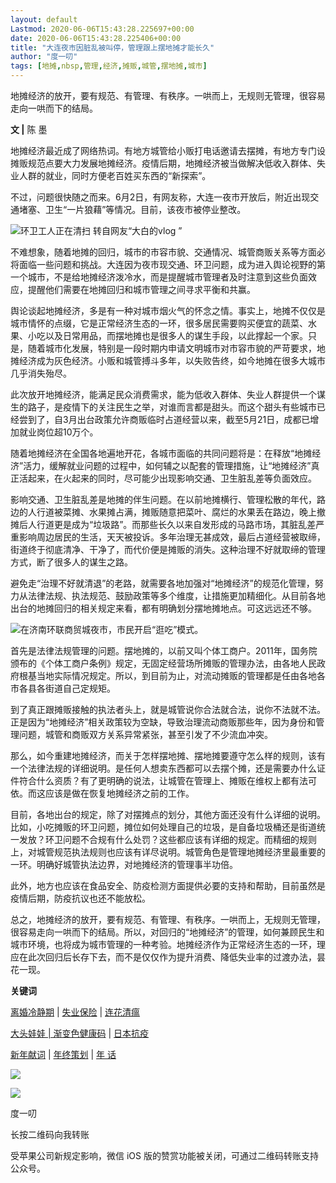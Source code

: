 ```yaml
---
layout: default
Lastmod: 2020-06-06T15:43:28.225697+00:00
date: 2020-06-06T15:43:28.225406+00:00
title: "大连夜市因脏乱被叫停，管理跟上摆地摊才能长久"
author: "度一叨"
tags: [地摊,nbsp,管理,经济,摊贩,城管,摆地摊,城市]
---
```


  

  

地摊经济的放开，要有规范、有管理、有秩序。一哄而上，无规则无管理，很容易走向一哄而下的结局。

  

  

**文 |** 陈 墨

地摊经济最近成了网络热词。有地方城管给小贩打电话邀请去摆摊，有地方专门设摊贩规范点要大力发展地摊经济。疫情后期，地摊经济被当做解决低收入群体、失业人群的就业，同时方便老百姓买东西的“新探索”。

不过，问题很快随之而来。6月2日，有网友称，大连一夜市开放后，附近出现交通堵塞、卫生“一片狼藉”等情况。目前，该夜市被停业整改。

![](https://images.weserv.nl/?url=https%3A//mmbiz.qpic.cn/mmbiz_jpg/51BpNuImZsQcpyf7IJnNvBl13KXXrRibNYBKG5ibtDAAZD8QrfhwDVlRmyemXiaj6icy0pMBAXvDmqud9gibNTyAXzg/640%3Fwx_fmt%3Djpeg)环卫工人正在清扫 转自网友“大白的vlog ”

不难想象，随着地摊的回归，城市的市容市貌、交通情况、城管商贩关系等方面必将面临一些问题和挑战。大连因为夜市现交通、环卫问题，成为进入舆论视野的第一个城市，不是给地摊经济泼冷水，而是提醒城市管理者及时注意到这些负面效应，提醒他们需要在地摊回归和城市管理之间寻求平衡和共赢。

舆论谈起地摊经济，多是有一种对城市烟火气的怀念之情。事实上，地摊不仅仅是城市情怀的点缀，它是正常经济生态的一环，很多居民需要购买便宜的蔬菜、水果、小吃以及日常用品，而摆地摊也是很多人的谋生手段，以此撑起一个家。只是，随着城市化发展，特别是一段时期内申请文明城市对市容市貌的严苛要求，地摊经济成为灰色经济。小贩和城管搏斗多年，以失败告终，如今地摊在很多大城市几乎消失殆尽。

此次放开地摊经济，能满足民众消费需求，能为低收入群体、失业人群提供一个谋生的路子，是疫情下的关注民生之举，对谁而言都是甜头。而这个甜头有些城市已经尝到了，自3月出台政策允许商贩临时占道经营以来，截至5月21日，成都已增加就业岗位超10万个。

随着地摊经济在全国各地遍地开花，各城市面临的共同问题将是：在释放“地摊经济”活力，缓解就业问题的过程中，如何辅之以配套的管理措施，让“地摊经济”真正活起来，在火起来的同时，尽可能少出现影响交通、卫生脏乱差等负面效应。

影响交通、卫生脏乱差是地摊的伴生问题。在以前地摊横行、管理松散的年代，路边的人行道被菜摊、水果摊占满，摊贩随意把菜叶、腐烂的水果丢在路边，晚上撤摊后人行道更是成为“垃圾路”。而那些长久以来自发形成的马路市场，其脏乱差严重影响周边居民的生活，天天被投诉。多年治理无甚成效，最后占道经营被取缔，街道终于彻底清净、干净了，而代价便是摊贩的消失。这种治理不好就取缔的管理方式，断了很多人的谋生之路。

避免走“治理不好就清退”的老路，就需要各地加强对“地摊经济”的规范化管理，努力从法律法规、执法规范、鼓励政策等多个维度，让措施更加精细化。从目前各地出台的地摊回归的相关规定来看，都有明确划分摆地摊地点。可这远远还不够。

![](https://images.weserv.nl/?url=https%3A//mmbiz.qpic.cn/mmbiz_jpg/51BpNuImZsQcpyf7IJnNvBl13KXXrRibNKCG4ZibHL6mLQXUa5csYWRxicU7qW6hGIqTzQicQno7kHsZISBCfQENlQ/640%3Fwx_fmt%3Djpeg)在济南环联商贸城夜市，市民开启“逛吃”模式。

首先是法律法规管理的问题。摆地摊的，以前又叫个体工商户。2011年，国务院颁布的《个体工商户条例》规定，无固定经营场所摊贩的管理办法，由各地人民政府根基当地实际情况规定。所以，到目前为止，对流动摊贩的管理都是任由各地各市各县各街道自己定规矩。

到了真正跟摊贩接触的执法者头上，就是城管说你合法就合法，说你不法就不法。正是因为“地摊经济”相关政策较为空缺，导致治理流动商贩那些年，因为身份和管理问题，城管和商贩双方关系异常紧张，甚至引发了不少流血冲突。

那么，如今重建地摊经济，而关于怎样摆地摊、摆地摊要遵守怎么样的规则，该有一个法律法规的详细说明。是任何人想卖东西都可以去摆个摊，还是需要办什么证件符合什么资质？有了更明确的说法，让城管在管理上、摊贩在维权上都有法可依。而这应该是做在恢复地摊经济之前的工作。

目前，各地出台的规定，除了对摆摊点的划分，其他方面还没有什么详细的说明。比如，小吃摊贩的环卫问题，摊位如何处理自己的垃圾，是自备垃圾桶还是街道统一发放？环卫问题不合规有什么处罚？这些都应该有详细的规定。而精细的规则上，对城管规范执法规则也应该有详尽说明。城管角色是管理地摊经济里最重要的一环。明确好城管执法边界，对地摊经济的管理事半功倍。

此外，地方也应该在食品安全、防疫检测方面提供必要的支持和帮助，目前虽然是疫情后期，防疫抗议也还不能放松。

总之，地摊经济的放开，要有规范、有管理、有秩序。一哄而上，无规则无管理，很容易走向一哄而下的结局。所以，对回归的“地摊经济”的管理，如何兼顾民生和城市环境，也将成为城市管理的一种考验。地摊经济作为正常经济生态的一环，理应在此次回归后长存下去，而不是仅仅作为提升消费、降低失业率的过渡办法，昙花一现。

**关键词**  

  

[离婚冷静期](http://mp.weixin.qq.com/s?__biz=MzA5NjczMTQ5NA==&mid=2649565343&idx=1&sn=7dc07dfc22ebcb87765872df55f27d5a&chksm=88b22096bfc5a980bf757fea66a43cf923c5038e7bec286006f1d1c5fc38d784e6f923dcf499&scene=21#wechat_redirect) | [失业保险](http://mp.weixin.qq.com/s?__biz=MzA5NjczMTQ5NA==&mid=2649565316&idx=1&sn=67d029f07ed9015d2e9831afe8921a23&chksm=88b2208dbfc5a99bb0d389a7c0a58c203d25cd5a402d117b78e3b6690eaea41a8dddb9fef41b&scene=21#wechat_redirect) | [连花清瘟](http://mp.weixin.qq.com/s?__biz=MzA5NjczMTQ5NA==&mid=2649565285&idx=1&sn=0146ff5d46a830a8f07257b2e6bebaad&chksm=88b2206cbfc5a97a659e96a50b6277b6b7e88ab6aae18cae19c3bc647242d8754c6a7b41c105&scene=21#wechat_redirect)  

[大头娃娃 | 渐变色健康码](http://mp.weixin.qq.com/s?__biz=MzA5NjczMTQ5NA==&mid=2649565107&idx=1&sn=91438d6df52065b7f48ebf3aea41918b&chksm=88b22fbabfc5a6acff86faf17ab0e0b11debf3f7eeb6fc23084b150c3a0b8a682e10e0441935&scene=21#wechat_redirect) | [日本抗疫](http://mp.weixin.qq.com/s?__biz=MzA5NjczMTQ5NA==&mid=2649565258&idx=2&sn=1834b277927cc25135d46aaebece3daa&chksm=88b22043bfc5a955a7ef689cc562f299d2c3ea07e1d3682eb6b99307815516f1e6ed4a2bf10a&scene=21#wechat_redirect)

[新年献词](http://mp.weixin.qq.com/s?__biz=MzA5NjczMTQ5NA==&mid=2649563704&idx=1&sn=8927ec44bed0e659d39415220364e4a2&chksm=88b22a31bfc5a327982f0d77127ca2b628cba16f37bf3553886d34a5e335b90c4e2a63d38a88&scene=21#wechat_redirect) | [年终策划](http://mp.weixin.qq.com/s?__biz=MzA5NjczMTQ5NA==&mid=2649563698&idx=1&sn=f7e88a67ac715497d7b3d6ebe458f2b5&chksm=88b22a3bbfc5a32daf9f7b7283e3bfb5dc265abb328aefb9448e8f99ca01e833fc65fc592a5f&scene=21#wechat_redirect) | [年 话](http://mp.weixin.qq.com/s?__biz=MzA5NjczMTQ5NA==&mid=2649563943&idx=2&sn=98d7197bfd751da31e678dd447834b4c&chksm=88b22b2ebfc5a238572f85b6a060b192b195126529f2bae373218ad54518e348428ce9d939f9&scene=21#wechat_redirect)

![](https://images.weserv.nl/?url=https%3A//mmbiz.qpic.cn/mmbiz_jpg/51BpNuImZsRUzkYWpj6sZfJ239anggIFPicwow675FRlibicW0ckl6TxWhPdLgLzaD8hEYNLaXUnUA9ABt1GZvcwg/640%3Fwx_fmt%3Djpeg)

![](https://images.weserv.nl/?url=https%3A//mmbiz.qpic.cn/mmbiz_jpg/51BpNuImZsQBfv1VNib14jZmnfVCFpjSjOQLH1TCXMLLATm0GThUWeOp89YBX66Ttq8nuLvEu0nAiaSVybjNN6Ow/640%3Fwx_fmt%3Djpeg)

度一叨

长按二维码向我转账

受苹果公司新规定影响，微信 iOS 版的赞赏功能被关闭，可通过二维码转账支持公众号。

